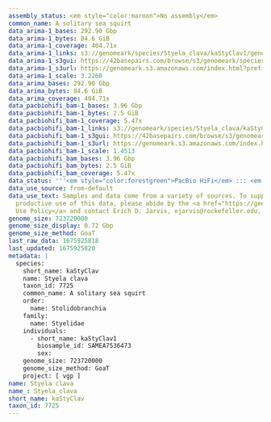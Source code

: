 ```yaml
---
assembly_status: <em style="color:maroon">No assembly</em>
common_name: A solitary sea squirt
data_arima-1_bases: 292.90 Gbp
data_arima-1_bytes: 84.6 GiB
data_arima-1_coverage: 404.71x
data_arima-1_links: s3://genomeark/species/Styela_clava/kaStyClav1/genomic_data/arima/<br>
data_arima-1_s3gui: https://42basepairs.com/browse/s3/genomeark/species/Styela_clava/kaStyClav1/genomic_data/arima/
data_arima-1_s3url: https://genomeark.s3.amazonaws.com/index.html?prefix=species/Styela_clava/kaStyClav1/genomic_data/arima/
data_arima-1_scale: 3.2260
data_arima_bases: 292.90 Gbp
data_arima_bytes: 84.6 GiB
data_arima_coverage: 404.71x
data_pacbiohifi_bam-1_bases: 3.96 Gbp
data_pacbiohifi_bam-1_bytes: 2.5 GiB
data_pacbiohifi_bam-1_coverage: 5.47x
data_pacbiohifi_bam-1_links: s3://genomeark/species/Styela_clava/kaStyClav1/genomic_data/pacbio_hifi/<br>
data_pacbiohifi_bam-1_s3gui: https://42basepairs.com/browse/s3/genomeark/species/Styela_clava/kaStyClav1/genomic_data/pacbio_hifi/
data_pacbiohifi_bam-1_s3url: https://genomeark.s3.amazonaws.com/index.html?prefix=species/Styela_clava/kaStyClav1/genomic_data/pacbio_hifi/
data_pacbiohifi_bam-1_scale: 1.4513
data_pacbiohifi_bam_bases: 3.96 Gbp
data_pacbiohifi_bam_bytes: 2.5 GiB
data_pacbiohifi_bam_coverage: 5.47x
data_status: '''<em style="color:forestgreen">PacBio HiFi</em> ::: <em style="color:forestgreen">Arima</em>'''
data_use_source: from-default
data_use_text: Samples and data come from a variety of sources. To support fair and
  productive use of this data, please abide by the <a href="https://genome10k.soe.ucsc.edu/data-use-policies/">Data
  Use Policy</a> and contact Erich D. Jarvis, ejarvis@rockefeller.edu, with any questions.
genome_size: 723720000
genome_size_display: 0.72 Gbp
genome_size_method: GoaT
last_raw_data: 1675925818
last_updated: 1675925820
metadata: |
  species:
    short_name: kaStyClav
    name: Styela clava
    taxon_id: 7725
    common_name: A solitary sea squirt
    order:
      name: Stolidobranchia
    family:
      name: Styelidae
    individuals:
      - short_name: kaStyClav1
        biosample_id: SAMEA7536473
        sex:
    genome_size: 723720000
    genome_size_method: GoaT
    project: [ vgp ]
name: Styela clava
name_: Styela_clava
short_name: kaStyClav
taxon_id: 7725
---
```

